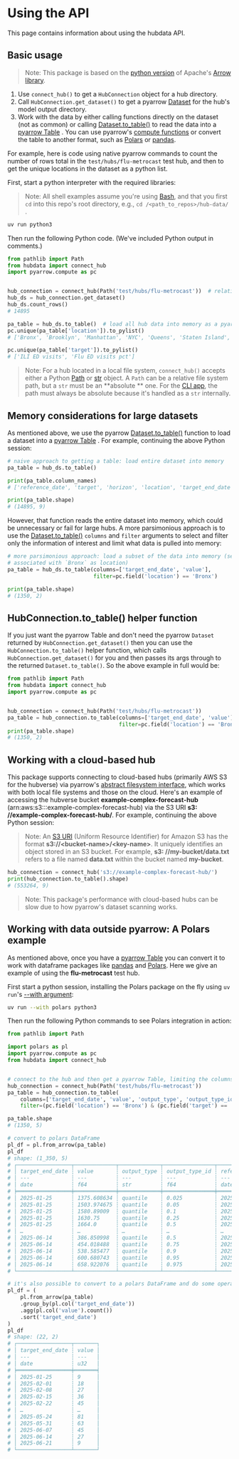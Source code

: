 # Using the API

This page contains information about using the hubdata API.

## Basic usage

> Note: This package is based on the [python version](https://arrow.apache.org/docs/python/index.html) of Apache's [Arrow library](https://arrow.apache.org/docs/index.html).

1. Use `connect_hub()` to get a `HubConnection` object for a hub directory.
2. Call `HubConnection.get_dataset()` to get a pyarrow [Dataset](https://arrow.apache.org/docs/python/generated/pyarrow.dataset.Dataset.html) for the hub's model output directory.
3. Work with the data by either calling functions directly on the dataset (not as common) or calling [Dataset.to_table()](https://arrow.apache.org/docs/python/generated/pyarrow.dataset.Dataset.html#pyarrow.dataset.Dataset.to_table) to read the data into a [pyarrow Table](https://arrow.apache.org/docs/python/generated/pyarrow.Table.html) . You can use pyarrow's [compute functions](https://arrow.apache.org/docs/python/compute.html) or convert the table to another format, such as [Polars](https://docs.pola.rs/api/python/dev/reference/api/polars.from_arrow.html) or [pandas](https://arrow.apache.org/docs/python/generated/pyarrow.Table.html#pyarrow.Table.to_pandas).

For example, here is code using native pyarrow commands to count the number of rows total in the `test/hubs/flu-metrocast` test hub, and then to get the unique locations in the dataset as a python list.

First, start a python interpreter with the required libraries:

> Note: All shell examples assume you're using [Bash](https://en.wikipedia.org/wiki/Bash_(Unix_shell)), and that you first `cd` into this repo's root directory, e.g., `cd /<path_to_repos>/hub-data/` .

```bash
uv run python3
```

Then run the following Python code. (We've included Python output in comments.)

```python
from pathlib import Path
from hubdata import connect_hub
import pyarrow.compute as pc


hub_connection = connect_hub(Path('test/hubs/flu-metrocast'))  # relative Path is OK, but str would need to be absolute
hub_ds = hub_connection.get_dataset()
hub_ds.count_rows()
# 14895

pa_table = hub_ds.to_table()  # load all hub data into memory as a pyarrow Table
pc.unique(pa_table['location']).to_pylist()
# ['Bronx', 'Brooklyn', 'Manhattan', 'NYC', 'Queens', 'Staten Island', 'Austin', 'Dallas', 'El Paso', 'Houston', 'San Antonio']

pc.unique(pa_table['target']).to_pylist()
# ['ILI ED visits', 'Flu ED visits pct']
```

> Note: For a hub located in a local file system, `connect_hub()` accepts either a Python [Path](https://docs.python.org/3/library/pathlib.html) or [str](https://docs.python.org/3/library/stdtypes.html) object. A `Path` can be a relative file system path, but a `str` must be an
**absolute
** one. For the [CLI app](cli.md), the path must always be absolute because it's handled as a `str` internally.

## Memory considerations for large datasets

As mentioned above, we use the pyarrow [Dataset.to_table()](https://arrow.apache.org/docs/python/generated/pyarrow.dataset.Dataset.html#pyarrow.dataset.Dataset.to_table) function to load a dataset into a [pyarrow Table](https://arrow.apache.org/docs/python/generated/pyarrow.Table.html) . For example, continuing the above Python session:

```python
# naive approach to getting a table: load entire dataset into memory
pa_table = hub_ds.to_table()

print(pa_table.column_names)
# ['reference_date', 'target', 'horizon', 'location', 'target_end_date', 'output_type', 'output_type_id', 'value', 'model_id']

print(pa_table.shape)
# (14895, 9)
```

However, that function reads the entire dataset into memory, which could be unnecessary or fail for large hubs. A more parsimonious approach is to use the [Dataset.to_table()](https://arrow.apache.org/docs/python/generated/pyarrow.dataset.Dataset.html#pyarrow.dataset.Dataset.to_table) `columns` and `filter` arguments to select and filter only the information of interest and limit what data is pulled into memory:

```python
# more parsimonious approach: load a subset of the data into memory (select only `target_end_date` and `value`
# associated with `Bronx` as location)
pa_table = hub_ds.to_table(columns=['target_end_date', 'value'],
                           filter=pc.field('location') == 'Bronx')

print(pa_table.shape)
# (1350, 2)
```

## HubConnection.to_table() helper function

If you just want the pyarrow Table and don't need the pyarrow `Dataset` returned by `HubConnection.get_dataset()` then you can use the `HubConnection.to_table()` helper function, which calls `HubConnection.get_dataset()` for you and then passes its args through to the returned `Dataset.to_table()`. So the above example in full would be:

```python
from pathlib import Path
from hubdata import connect_hub
import pyarrow.compute as pc


hub_connection = connect_hub(Path('test/hubs/flu-metrocast'))
pa_table = hub_connection.to_table(columns=['target_end_date', 'value'],
                                   filter=pc.field('location') == 'Bronx')
print(pa_table.shape)
# (1350, 2)
```

## Working with a cloud-based hub

This package supports connecting to cloud-based hubs (primarily AWS S3 for the hubverse) via pyarrow's [abstract filesystem interface](https://arrow.apache.org/docs/python/filesystems.html), which works with both local file systems and those on the cloud. Here's an example of accessing the hubverse bucket
**example-complex-forecast-hub** (arn:aws:s3:::example-complex-forecast-hub) via the S3 URI **s3:
//example-complex-forecast-hub/**. For example, continuing the above Python session:

> Note: An [S3 URI](https://repost.aws/questions/QUFXlwQxxJQQyg9PMn2b6nTg/what-is-s3-uri-in-simple-storage-service) (Uniform Resource Identifier) for Amazon S3 has the format
**s3://\<bucket-name\>/\<key-name\>**. It uniquely identifies an object stored in an S3 bucket. For example, **s3:
//my-bucket/data.txt** refers to a file named **data.txt** within the bucket named **my-bucket**.

```python
hub_connection = connect_hub('s3://example-complex-forecast-hub/')
print(hub_connection.to_table().shape)
# (553264, 9)
```

> Note: This package's performance with cloud-based hubs can be slow due to how pyarrow's dataset scanning works.

## Working with data outside pyarrow: A Polars example

As mentioned above, once you have a [pyarrow Table](https://arrow.apache.org/docs/python/generated/pyarrow.Table.html) you can convert it to work with dataframe packages like [pandas](https://pandas.pydata.org/) and [Polars](https://docs.pola.rs/). Here we give an example of using the
**flu-metrocast** test hub.

First start a python session, installing the Polars package on the fly using `uv run`'s [--with argument](https://docs.astral.sh/uv/concepts/projects/run/#requesting-additional-dependencies):

```bash
uv run --with polars python3
```

Then run the following Python commands to see Polars integration in action:

```python
from pathlib import Path

import polars as pl
import pyarrow.compute as pc
from hubdata import connect_hub


# connect to the hub and then get a pyarrow Table, limiting the columns and rows loaded into memory as described above 
hub_connection = connect_hub(Path('test/hubs/flu-metrocast'))
pa_table = hub_connection.to_table(
    columns=['target_end_date', 'value', 'output_type', 'output_type_id', 'reference_date'],
    filter=(pc.field('location') == 'Bronx') & (pc.field('target') == 'ILI ED visits'))

pa_table.shape
# (1350, 5)

# convert to polars DataFrame
pl_df = pl.from_arrow(pa_table)
pl_df
# shape: (1_350, 5)
# ┌─────────────────┬─────────────┬─────────────┬────────────────┬────────────────┐
# │ target_end_date ┆ value       ┆ output_type ┆ output_type_id ┆ reference_date │
# │ ---             ┆ ---         ┆ ---         ┆ ---            ┆ ---            │
# │ date            ┆ f64         ┆ str         ┆ f64            ┆ date           │
# ╞═════════════════╪═════════════╪═════════════╪════════════════╪════════════════╡
# │ 2025-01-25      ┆ 1375.608634 ┆ quantile    ┆ 0.025          ┆ 2025-01-25     │
# │ 2025-01-25      ┆ 1503.974675 ┆ quantile    ┆ 0.05           ┆ 2025-01-25     │
# │ 2025-01-25      ┆ 1580.89009  ┆ quantile    ┆ 0.1            ┆ 2025-01-25     │
# │ 2025-01-25      ┆ 1630.75     ┆ quantile    ┆ 0.25           ┆ 2025-01-25     │
# │ 2025-01-25      ┆ 1664.0      ┆ quantile    ┆ 0.5            ┆ 2025-01-25     │
# │ …               ┆ …           ┆ …           ┆ …              ┆ …              │
# │ 2025-06-14      ┆ 386.850998  ┆ quantile    ┆ 0.5            ┆ 2025-05-24     │
# │ 2025-06-14      ┆ 454.018488  ┆ quantile    ┆ 0.75           ┆ 2025-05-24     │
# │ 2025-06-14      ┆ 538.585477  ┆ quantile    ┆ 0.9            ┆ 2025-05-24     │
# │ 2025-06-14      ┆ 600.680743  ┆ quantile    ┆ 0.95           ┆ 2025-05-24     │
# │ 2025-06-14      ┆ 658.922076  ┆ quantile    ┆ 0.975          ┆ 2025-05-24     │
# └─────────────────┴─────────────┴─────────────┴────────────────┴────────────────┘

# it's also possible to convert to a polars DataFrame and do some operations
pl_df = (
    pl.from_arrow(pa_table)
    .group_by(pl.col('target_end_date'))
    .agg(pl.col('value').count())
    .sort('target_end_date')
)
pl_df
# shape: (22, 2)
# ┌─────────────────┬───────┐
# │ target_end_date ┆ value │
# │ ---             ┆ ---   │
# │ date            ┆ u32   │
# ╞═════════════════╪═══════╡
# │ 2025-01-25      ┆ 9     │
# │ 2025-02-01      ┆ 18    │
# │ 2025-02-08      ┆ 27    │
# │ 2025-02-15      ┆ 36    │
# │ 2025-02-22      ┆ 45    │
# │ …               ┆ …     │
# │ 2025-05-24      ┆ 81    │
# │ 2025-05-31      ┆ 63    │
# │ 2025-06-07      ┆ 45    │
# │ 2025-06-14      ┆ 27    │
# │ 2025-06-21      ┆ 9     │
# └─────────────────┴───────┘
```
